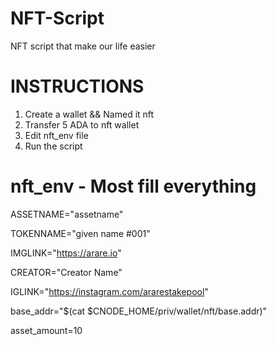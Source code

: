 # NFT-Script
NFT script that make our life easier

# INSTRUCTIONS

1) Create a wallet && Named it nft
2) Transfer 5 ADA to nft wallet
3) Edit nft_env file
4) Run the script

# nft_env - Most fill everything     

ASSETNAME="assetname"

TOKENNAME="given name #001"

IMGLINK="https://arare.io"

CREATOR="Creator Name"

IGLINK="https://instagram.com/ararestakepool"

base_addr="$(cat $CNODE_HOME/priv/wallet/nft/base.addr)"

asset_amount=10
